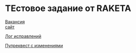 # ТЕстовое задание от RAKETA

[Вакансия](https://ekaterinburg.hh.ru/vacancy/35533398?hhtmFrom=employer_vacancies)  
[сайт](https://www.raketa.world/)

[Лог исправлений](https://github.com/alexeyp0708/raketa_test_task/blob/task_changed/task/coder-review.md)

[Пулреквест с изменениями](https://github.com/alexeyp0708/raketa_test_task/pull/2/files)
